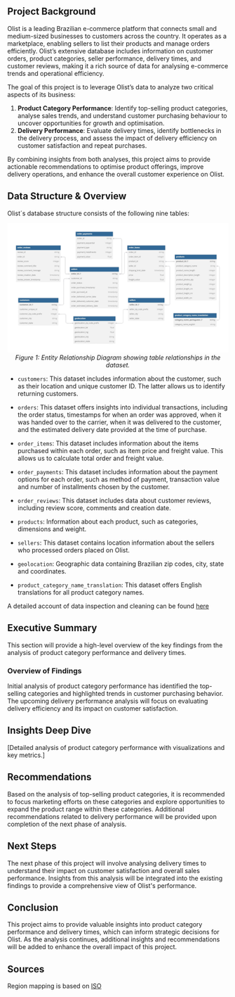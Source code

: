 ## Project Background

Olist is a leading Brazilian e-commerce platform that connects small and medium-sized businesses to customers across the country. It operates as a marketplace, enabling sellers to list their products and manage orders efficiently. Olist’s extensive database includes information on customer orders, product categories, seller performance, delivery times, and customer reviews, making it a rich source of data for analysing e-commerce trends and operational efficiency.

The goal of this project is to leverage Olist’s data to analyze two critical aspects of its business:

1. **Product Category Performance**: Identify top-selling product categories, analyse sales trends, and understand customer purchasing behaviour to uncover opportunities for growth and optimisation.
2. **Delivery Performance**: Evaluate delivery times, identify bottlenecks in the delivery process, and assess the impact of delivery efficiency on customer satisfaction and repeat purchases.

By combining insights from both analyses, this project aims to provide actionable recommendations to optimise product offerings, improve delivery operations, and enhance the overall customer experience on Olist.

## Data Structure & Overview

Olist´s database structure consists of the following nine tables:

<p align="center">
  <img src="visuals/ERD_olist.png" alt="ERD" width="900">
  <br>
  <em>Figure 1: Entity Relationship Diagram showing table relationships in the dataset.</em>
</p>

  
- `customers`: This dataset includes information about the customer, such as their location and unique customer ID. The latter allows us to identify returning customers.  

- `orders`: This dataset offers insights into individual transactions, including the order status, timestamps for when an order was approved, when it was handed over to the carrier, when it was delivered to the customer, and the estimated delivery date provided at the time of purchase.

- `order_items`: This dataset includes information about the items purchased within each order, such as item price and freight value. This allows us to calculate total order and freight value.

- `order_payments`: 
This dataset includes information about the payment options for each order, such as method of payment, transaction value and number of installments chosen by the customer.

- `order_reviews`: 
This dataset includes data about customer reviews, including review score, comments and creation date. 

- `products`: 
Information about each product, such as categories, dimensions and weight.  

- `sellers`: 
This dataset contains location information about the sellers who processed orders placed on Olist.

- `geolocation`: 
Geographic data containing Brazilian zip codes, city, state and coordinates.

- `product_category_name_translation`: 
This dataset offers English translations for all product category names.

A detailed account of data inspection and cleaning can be found [here](data_cleaning.md)

## Executive Summary

This section will provide a high-level overview of the key findings from the analysis of product category performance and delivery times.

### Overview of Findings

Initial analysis of product category performance has identified the top-selling categories and highlighted trends in customer purchasing behavior. The upcoming delivery performance analysis will focus on evaluating delivery efficiency and its impact on customer satisfaction.

## Insights Deep Dive

[Detailed analysis of product category performance with visualizations and key metrics.]

## Recommendations

Based on the analysis of top-selling product categories, it is recommended to focus marketing efforts on these categories and explore opportunities to expand the product range within these categories. Additional recommendations related to delivery performance will be provided upon completion of the next phase of analysis.

## Next Steps
The next phase of this project will involve analysing delivery times to understand their impact on customer satisfaction and overall sales performance. Insights from this analysis will be integrated into the existing findings to provide a comprehensive view of Olist's performance.

## Conclusion
This project aims to provide valuable insights into product category performance and delivery times, which can inform strategic decisions for Olist. As the analysis continues, additional insights and recommendations will be added to enhance the overall impact of this project.

## Sources 
Region mapping is based on [ISO](https://www.iso.org/obp/ui/#iso:code:3166:BR) 
